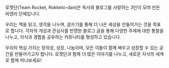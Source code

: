 로켓단(Team Rocket, Rokketo-dan)은 독서와 블로그를 사랑하는 3인이 모여 만든 비영리 단체입니다.

우리는 책을 읽고, 생각을 나누며, 글쓰기를 통해 더 나은 세상을 만들어가는 것을 목표로 합니다. 각자의 개성과 관심사를 반영한 블로그 글을 통해 다양한 주제에 대한 통찰을 나누고, 지식과 경험을 공유하는 커뮤니티를 형성하고 있습니다.

우리의 핵심 가치는 창의성, 성장, 나눔이며, 모든 이들이 함께 배우고 성장할 수 있는 공간을 만들어가고자 합니다. 로켓단과 함께 더 많은 이야기를 나누고, 새로운 지식의 세계로 함께 떠나보세요!
